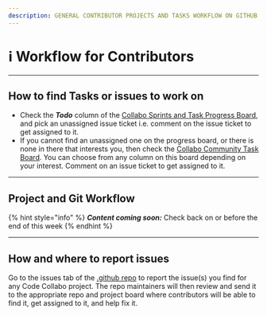 ```yaml
---
description: GENERAL CONTRIBUTOR PROJECTS AND TASKS WORKFLOW ON GITHUB
---
```


# ℹ Workflow for Contributors

***

## How to find Tasks or issues to work on

* Check the _**Todo**_ column of the [Collabo Sprints and Task Progress Board](https://github.com/orgs/code-collabo/projects/1), and pick an unassigned issue ticket i.e. comment on the issue ticket to get assigned to it.&#x20;
* If you cannot find an unassigned one on the progress board, or there is none in there that interests you, then check the [Collabo Community Task Board](https://github.com/orgs/code-collabo/projects/2/views/1). You can choose from any column on this board depending on your interest. Comment on an issue ticket to get assigned to it.

***

## Project and Git Workflow

{% hint style="info" %}
_**Content coming soon:**_ Check back on or before the end of this week
{% endhint %}

***

## How and where to report issues

Go to the issues tab of the [.github repo](https://github.com/code-collabo/.github) to report the issue(s) you find for any Code Collabo project. The repo maintainers will then review and send it to the appropriate repo and project board where contributors will be able to find it, get assigned to it, and help fix it.
